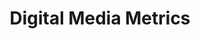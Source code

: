 ---
title: Digital Media Metrics
number: COMM 310
academic-home: Comm
course-type:
description: Analysis of audience data for traditional and new media to create metrics for advertising, content marketing, and audience analysis.
bulletin-link: https://bulletins.psu.edu/search/?search=%22comm+310%22
pathway-list: []
---